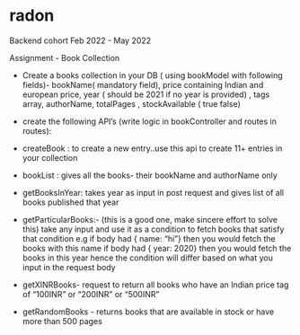 # radon 
Backend cohort Feb 2022 - May 2022

Assignment - Book Collection

- Create a books collection in your DB ( using bookModel with following fields)- bookName( mandatory field), price containing Indian and european price, year ( should be 2021 if no year is provided) , tags array, authorName, totalPages , stockAvailable ( true false) 

- create the following API’s (write logic in bookController and routes in routes):

- createBook : to create a new entry..use this api to create 11+ entries in your collection

- bookList : gives all the books- their bookName and authorName only 

- getBooksInYear: takes year as input in post request and gives list of all books published that year

- getParticularBooks:- (this is a good one, make sincere effort to solve this) take any input and use it as a condition to fetch books that satisfy that condition
e.g if body had { name: “hi”} then you would fetch the books with this name
if body had { year: 2020} then you would fetch the books in this year
hence the condition will differ based on what you input in the request body

- getXINRBooks- request to return all books who have an Indian price tag of “100INR” or “200INR” or “500INR” 

- getRandomBooks - returns books that are available in stock or have more than 500 pages
